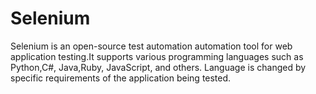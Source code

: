 # Selenium
Selenium is an open-source test automation automation tool for web application testing.It supports various programming languages such as Python,C#, Java,Ruby, JavaScript, and others.
Language is changed by specific requirements of the application being tested.
